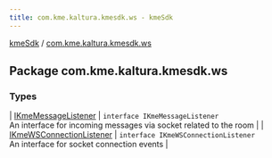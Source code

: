 ```yaml
---
title: com.kme.kaltura.kmesdk.ws - kmeSdk
---
```


[kmeSdk](../index.html) / [com.kme.kaltura.kmesdk.ws](./index.html)

## Package com.kme.kaltura.kmesdk.ws

### Types

| [IKmeMessageListener](-i-kme-message-listener/index.html) | `interface IKmeMessageListener`<br>An interface for incoming messages via socket related to the room |
| [IKmeWSConnectionListener](-i-kme-w-s-connection-listener/index.html) | `interface IKmeWSConnectionListener`<br>An interface for socket connection events |

